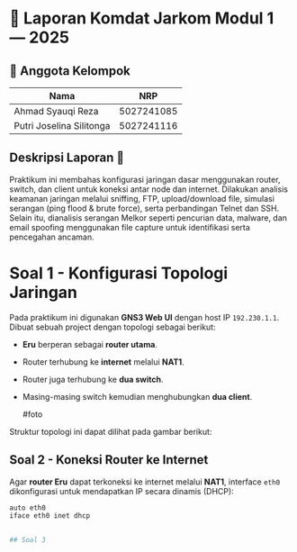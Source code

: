 # 📄 Laporan Komdat Jarkom Modul 1 — 2025

## 👥 Anggota Kelompok

| Nama                     | NRP         |
|--------------------------|------------|
| Ahmad Syauqi Reza        | 5027241085 |
| Putri Joselina Silitonga | 5027241116 |

## Deskripsi Laporan 📝

Praktikum ini membahas konfigurasi jaringan dasar menggunakan router, switch, dan client untuk koneksi antar node dan internet. Dilakukan analisis keamanan jaringan melalui sniffing, FTP, upload/download file, simulasi serangan (ping flood & brute force), serta perbandingan Telnet dan SSH. Selain itu, dianalisis serangan Melkor seperti pencurian data, malware, dan email spoofing menggunakan file capture untuk identifikasi serta pencegahan ancaman. 


# Soal 1 - Konfigurasi Topologi Jaringan

Pada praktikum ini digunakan **GNS3 Web UI** dengan host IP `192.230.1.1`.  
Dibuat sebuah project dengan topologi sebagai berikut:

- **Eru** berperan sebagai **router utama**.  
- Router terhubung ke **internet** melalui **NAT1**.  
- Router juga terhubung ke **dua switch**.  
- Masing-masing switch kemudian menghubungkan **dua client**.

  #foto 

Struktur topologi ini dapat dilihat pada gambar berikut:  
## Soal 2 - Koneksi Router ke Internet
Agar **router Eru** dapat terkoneksi ke internet melalui **NAT1**, interface `eth0` dikonfigurasi untuk mendapatkan IP secara dinamis (DHCP):

```bash
auto eth0
iface eth0 inet dhcp


## Soal 3
